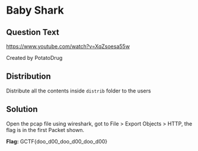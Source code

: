 # Baby Shark

## Question Text

https://www.youtube.com/watch?v=XqZsoesa55w

Created by PotatoDrug

## Distribution
Distribute all the contents inside `distrib` folder to the users

## Solution
Open the pcap file using wireshark, got to File > Export Objects > HTTP, the flag is in the first Packet shown.

**Flag:** GCTF{doo\_d00\_doo\_d00\_doo\_d00}